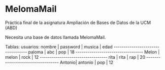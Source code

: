 # MelomaMail
Práctica final de la asignatura Ampliación de Bases de Datos de la UCM (ABD)

Necesita una base de datos llamada MelomaMail.

Tablas:
	usuarios:
		nombre | password | musica | edad
		----------------------------------
		paloma | abc      | pop    | 18
		----------------------------------
		Melon  | melon    | rock   | 12
		----------------------------------
		rita   | rita     | rap    | 20
		----------------------------------
		Antonio| antonio  | pop    | 12
